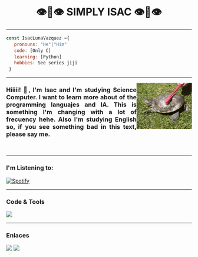 <h1 align = "center">👁👄👁 SIMPLY ISAC 👁👄👁</h1>

<hr />

~~~js
const IsacLunaVazquez ={
   pronouns: "He"|"Him"
   code: [Only C]
   learning: [Python]
   hobbies: See series jiji
 }
~~~

<hr />

<img align = "right" alt = "GIF" heigth = "150px" width = "150px" src = "GIF/Tortuga-Rascandose-78442.gif"> 

<h3 align = "left" style = "text-align : justify;">Hiiiii! 🦔, I'm Isac and I'm studying Science Computer. I want to learn more about of the programming languajes and IA. 
This is something I'm changing with a lot of frecuency hehe. Also I'm studying English so, if you see something bad in this text, please say me. </h3>

<br />

<hr />

### I'm Listening to: 
[![Spotify](https://novatorem-isacluna.vercel.app/api/spotify)](https://open.spotify.com/user/22wcygppmdwded6zljpbpqmfy)

<hr />

### Code & Tools
<img align = "left" width = "35px" src = "https://upload.wikimedia.org/wikipedia/commons/thumb/9/9a/Visual_Studio_Code_1.35_icon.svg/1024px-Visual_Studio_Code_1.35_icon.svg.png"/>

<br />

<hr />

### Enlaces
<a href = "https://www.instagram.com/isac_with_1_a/" align = "left">
   <img width = "35px" src = "http://assets.stickpng.com/images/580b57fcd9996e24bc43c521.png"></a>
   
<a href = "https://twitter.com/IsacLuna6" align = "left">
   <img width  = "35px" src = "https://raw.githubusercontent.com/peterthehan/peterthehan/master/assets/twitter.svg">
</a>
